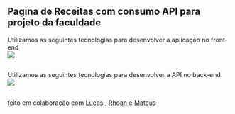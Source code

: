 ## Pagina de Receitas com consumo API para projeto da faculdade

<p>
    Utilizamos as seguintes tecnologias para desenvolver a aplicação no front-end
    <br>
  <a href="https://skillicons.dev">
    <img src="https://skillicons.dev/icons?i=html,css,js" />
  </a>
</p>

##

<p>
    Utilizamos as seguintes tecnologias para desenvolver a API no back-end
    <br>
  <a href="https://skillicons.dev">
    <img src="https://skillicons.dev/icons?i=cs,net,sqlite" />
  </a>
</p>

##

feito em colaboração com <a href="https://github.com/LucasBXavier"> Lucas </a>, <a href="https://github.com/RhoanBarioni"> Rhoan </a> e <a href="https://github.com/Rullesz"> Mateus </a>
